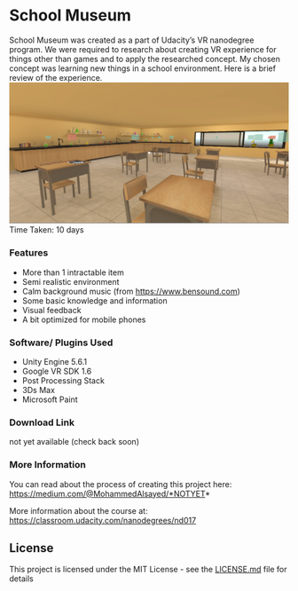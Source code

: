 # School Museum
School Museum was created as a part of Udacity’s VR nanodegree program. We were required to research about creating VR experience for things other than games and to apply the researched concept. My chosen concept was learning new things in a school environment. Here is a brief review of the experience.
![Gameplay Screenshot](./Screenshots/7.PNG)
Time Taken: 10 days


### Features
* More than 1 intractable item
* Semi realistic environment
* Calm background music (from https://www.bensound.com)
* Some basic knowledge and information
* Visual feedback
* A bit optimized for mobile phones

### Software/ Plugins Used
* Unity Engine 5.6.1
* Google VR SDK 1.6
* Post Processing Stack
* 3Ds Max
* Microsoft Paint


### Download Link
not yet available (check back soon)

### More Information
You can read about the process of creating this project here: https://medium.com/@MohammedAlsayed/*NOTYET*

More information about the course at: https://classroom.udacity.com/nanodegrees/nd017

## License
This project is licensed under the MIT License - see the [LICENSE.md](LICENSE.md) file for details

